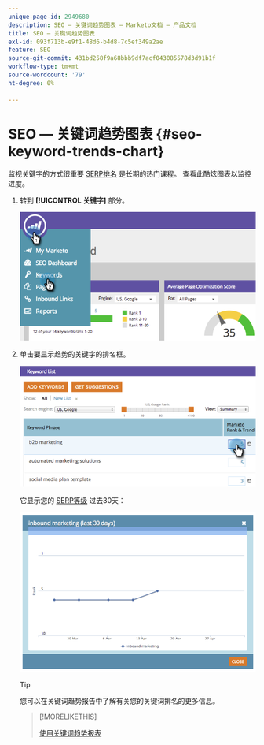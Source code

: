 ```yaml
---
unique-page-id: 2949680
description: SEO — 关键词趋势图表 — Marketo文档 — 产品文档
title: SEO — 关键词趋势图表
exl-id: 093f713b-e9f1-48d6-b4d8-7c5ef349a2ae
feature: SEO
source-git-commit: 431bd258f9a68bbb9df7acf043085578d3d91b1f
workflow-type: tm+mt
source-wordcount: '79'
ht-degree: 0%

---
```


# SEO — 关键词趋势图表 {#seo-keyword-trends-chart}

监视关键字的方式很重要 [SERP排名](/help/marketo/product-docs/additional-apps/seo/understanding-seo/understanding-search-engine-optimization.md) 是长期的热门课程。 查看此酷炫图表以监控进度。

1. 转到 **[!UICONTROL 关键字]** 部分。

   ![](assets/image2014-9-18-12-3a5-3a7.png)

1. 单击要显示趋势的关键字的排名框。

   ![](assets/image2014-9-18-12-3a5-3a11.png)

   它显示您的 [SERP等级](/help/marketo/product-docs/additional-apps/seo/understanding-seo/understanding-search-engine-optimization.md) 过去30天：

   ![](assets/image2014-9-18-12-3a5-3a14.png)

   >[!TIP]
   >
   >您可以在关键词趋势报告中了解有关您的关键词排名的更多信息。

   >[!MORELIKETHIS]
   >
   >[使用关键词趋势报表](/help/marketo/product-docs/additional-apps/seo/reports/seo-use-the-keyword-trends-report.md)
